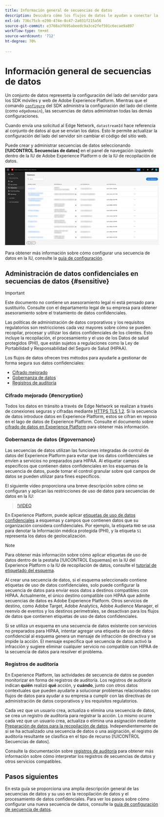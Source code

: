 ```yaml
---
title: Información general de secuencias de datos
description: Descubra cómo los flujos de datos le ayudan a conectar la integración del SDK de Experience Platform del lado del cliente con productos de Adobe y destinos de terceros.
exl-id: 736c75cb-e290-474e-8c47-2a031f215a56
source-git-commit: e3768a3f695abeedc9a3ce2fef591c6ecae9a897
workflow-type: tm+mt
source-wordcount: '712'
ht-degree: 70%

---
```


# Información general de secuencias de datos

Un conjunto de datos representa la configuración del lado del servidor para los SDK móviles y web de Adobe Experience Platform. Mientras que el comando [`configure`](/help/web-sdk/commands/configure/overview.md) del SDK administra la configuración del lado del cliente (como `edgeDomain`), las secuencias de datos administran todas las demás configuraciones.

Cuando envía una solicitud al Edge Network, `datastreamId` hace referencia al conjunto de datos al que se envían los datos. Esto le permite actualizar la configuración del lado del servidor sin cambiar el código del sitio web.

Puede crear y administrar secuencias de datos seleccionando **[!UICONTROL Secuencias de datos]** en el panel de navegación izquierdo dentro de la IU de Adobe Experience Platform o de la IU de recopilación de datos.

![Pestaña secuencias de datos de la IU](assets/overview/datastreams-tab.png)

Para obtener más información sobre cómo configurar una secuencia de datos en la IU, consulte la [guía de configuración](./configure.md).

## Administración de datos confidenciales en secuencias de datos {#sensitive}

>[!IMPORTANT]
>
>Este documento no contiene un asesoramiento legal ni está pensado para sustituirlo. Consulte con el departamento legal de su empresa para obtener asesoramiento sobre el tratamiento de datos confidenciales.

Las políticas de administración de datos corporativos y los requisitos regulatorios son restricciones cada vez mayores sobre cómo se pueden recopilar, procesar y utilizar los datos confidenciales de los clientes. Esto incluye la recopilación, el procesamiento y el uso de los Datos de salud protegidos (PHI), que están sujetos a regulaciones como la Ley de Portabilidad y Responsabilidad del Seguro de Salud (HIPAA).

Los flujos de datos ofrecen tres métodos para ayudarle a gestionar de forma segura sus datos confidenciales:

* [Cifrado mejorado](#encryption)
* [Gobernanza de datos](#governance)
* [Registros de auditoría](#audit-logs)

### Cifrado mejorado {#encryption}

Todos los datos en tránsito a través de Edge Network se realizan a través de conexiones seguras y cifradas mediante [HTTPS TLS 1.2](https://datatracker.ietf.org/doc/html/rfc5246). Si la secuencia de datos introduce datos en Experience Platform, estos se cifran en reposo en el lago de datos de Experience Platform. Consulte el documento sobre [cifrado de datos en Experience Platform](../landing/governance-privacy-security/encryption.md) para obtener más información.

### Gobernanza de datos {#governance}

Las secuencias de datos utilizan las funciones integradas de control de datos del Experience Platform para evitar que los datos confidenciales se envíen a servicios no preparados para HIPAA. Al etiquetar campos específicos que contienen datos confidenciales en los esquemas de la secuencia de datos, puede tomar el control granular sobre qué campos de datos se pueden utilizar para fines específicos.

El siguiente vídeo proporciona una breve descripción sobre cómo se configuran y aplican las restricciones de uso de datos para secuencias de datos en la IU:

>[!VIDEO](https://video.tv.adobe.com/v/3409588/?quality=12&learn=on&speedcontrol=on)

En Experience Platform, puede aplicar [etiquetas de uso de datos confidenciales](../data-governance/labels/reference.md#sensitive) a esquemas y campos que contienen datos que su organización considera confidenciales. Por ejemplo, la etiqueta `RHD` se usa para denotar la Información médica protegida (PHI), y la etiqueta `S1` representa los datos de geolocalización.

>[!NOTE]
>
>Para obtener más información sobre cómo aplicar etiquetas de uso de datos dentro de la pestaña [!UICONTROL Esquemas] en la IU del Experience Platform o la IU de recopilación de datos, consulte el [tutorial de etiquetado del esquema](../xdm/tutorials/labels.md).

Al crear una secuencia de datos, si el esquema seleccionado contiene etiquetas de uso de datos confidenciales, solo puede configurar la secuencia de datos para enviar esos datos a destinos compatibles con HIPAA. Actualmente, el único destino compatible con HIPAA que admite secuencias de datos es Adobe Experience Platform. Otros servicios de destino, como Adobe Target, Adobe Analytics, Adobe Audience Manager, el reenvío de eventos y los destinos perimetrales, se desactivan para los flujos de datos que contienen etiquetas de uso de datos confidenciales.

Si se utiliza un esquema en una secuencia de datos existente con servicios no preparados para HIPAA, intentar agregar una etiqueta de uso de datos confidencial al esquema genera un mensaje de infracción de directiva y se impide la acción. El mensaje especifica qué secuencia de datos activó la infracción y sugiere eliminar cualquier servicio no compatible con HIPAA de la secuencia de datos para resolver el problema.

### Registros de auditoría

En Experience Platform, las actividades de secuencia de datos se pueden monitorizar en forma de registros de auditoría. Los registros de auditoría indican **quién** realizó **qué** acción, y **cuándo**, junto con otros datos contextuales que pueden ayudarle a solucionar problemas relacionados con flujos de datos para ayudar a su empresa a cumplir con las directivas de administración de datos corporativos y los requisitos regulatorios.

Cada vez que un usuario crea, actualiza o elimina una secuencia de datos, se crea un registro de auditoría para registrar la acción. Lo mismo ocurre cada vez que un usuario crea, actualiza o elimina una asignación mediante [Preparación de datos para la recopilación de datos](./data-prep.md). Independientemente de si se ha actualizado una secuencia de datos o una asignación, el registro de auditoría resultante se clasifica en el tipo de recurso [!UICONTROL Secuencias de datos].

Consulte la documentación sobre [registros de auditoría](../landing/governance-privacy-security/audit-logs/overview.md) para obtener más información sobre cómo interpretar los registros de secuencias de datos y otros servicios compatibles.

## Pasos siguientes

En esta guía se proporciona una amplia descripción general de las secuencias de datos y su uso en la recopilación de datos y el procesamiento de datos confidenciales. Para ver los pasos sobre cómo configurar una nueva secuencia de datos, consulte la [guía de configuración de secuencia de datos](./configure.md).
